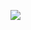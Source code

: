 ![](https://s3.amazonaws.com/hr-challenge-images/9668/1440151155-10b2b748ee-rsz_1438840048-2cf71ed69d-findangle.png)

